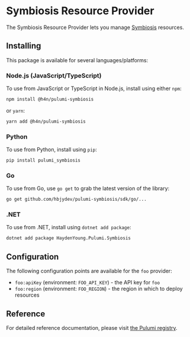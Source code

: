 # Symbiosis Resource Provider

The Symbiosis Resource Provider lets you manage [Symbiosis](https://symbiosis.host) resources.

## Installing

This package is available for several languages/platforms:

### Node.js (JavaScript/TypeScript)

To use from JavaScript or TypeScript in Node.js, install using either `npm`:

```bash
npm install @h4n/pulumi-symbiosis
```

or `yarn`:

```bash
yarn add @h4n/pulumi-symbiosis
```

### Python

To use from Python, install using `pip`:

```bash
pip install pulumi_symbiosis
```

### Go

To use from Go, use `go get` to grab the latest version of the library:

```bash
go get github.com/hbjydev/pulumi-symbiosis/sdk/go/...
```

### .NET

To use from .NET, install using `dotnet add package`:

```bash
dotnet add package HaydenYoung.Pulumi.Symbiosis
```

## Configuration

The following configuration points are available for the `foo` provider:

- `foo:apiKey` (environment: `FOO_API_KEY`) - the API key for `foo`
- `foo:region` (environment: `FOO_REGION`) - the region in which to deploy resources

## Reference

For detailed reference documentation, please visit [the Pulumi registry](https://www.pulumi.com/registry/packages/foo/api-docs/).
